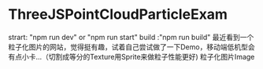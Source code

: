 # ThreeJSPointCloudParticleExam
strart: "npm run dev"  or "npm run start"
build :"npm run build"
最近看到一个粒子化图片的网站，觉得挺有趣，试着自己尝试做了一下Demo，移动端低机型会有点小卡...（切割成等分的Texture用Sprite来做粒子性能更好)
粒子化图片Image

